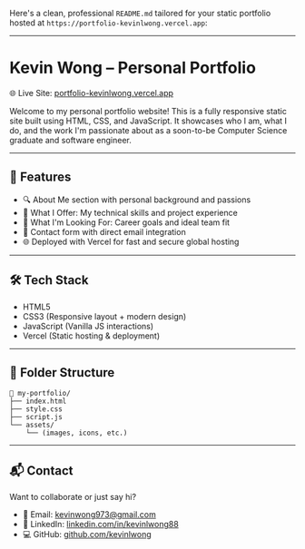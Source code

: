 Here's a clean, professional `README.md` tailored for your static portfolio hosted at `https://portfolio-kevinlwong.vercel.app`:

---


# Kevin Wong – Personal Portfolio

🌐 Live Site: [portfolio-kevinlwong.vercel.app](https://portfolio-kevinlwong.vercel.app)

Welcome to my personal portfolio website! This is a fully responsive static site built using HTML, CSS, and JavaScript. It showcases who I am, what I do, and the work I'm passionate about as a soon-to-be Computer Science graduate and software engineer.

---

## 📌 Features

- 🔍 About Me section with personal background and passions
- 🧠 What I Offer: My technical skills and project experience
- 🚀 What I'm Looking For: Career goals and ideal team fit
- 💼 Contact form with direct email integration
- 🌐 Deployed with Vercel for fast and secure global hosting

---

## 🛠️ Tech Stack

- HTML5
- CSS3 (Responsive layout + modern design)
- JavaScript (Vanilla JS interactions)
- Vercel (Static hosting & deployment)

---

## 📂 Folder Structure

```
📁 my-portfolio/
├── index.html
├── style.css
├── script.js
└── assets/
    └── (images, icons, etc.)
```

---

## 📬 Contact

Want to collaborate or just say hi?

- 📧 Email: kevinwong973@gmail.com
- 🔗 LinkedIn: [linkedin.com/in/kevinlwong88](https://linkedin.com/in/kevinlwong88)
- 💻 GitHub: [github.com/kevinlwong](https://github.com/kevinlwong)
